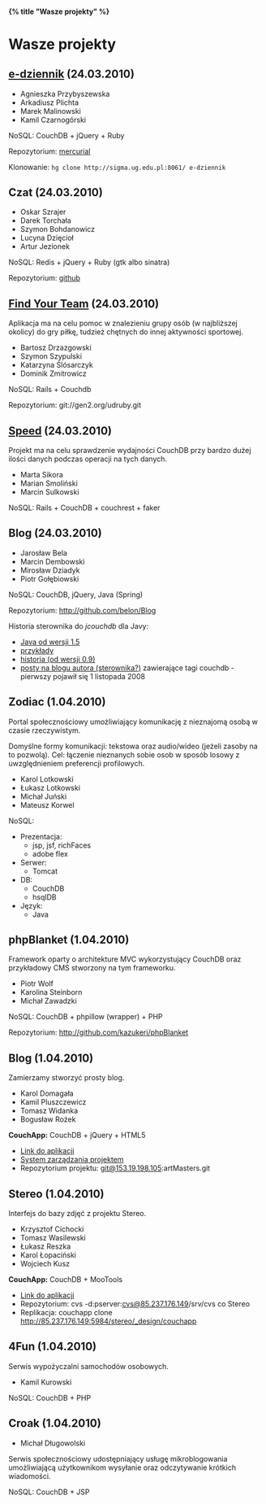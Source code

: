 #### {% title "Wasze projekty" %}

# Wasze projekty

## [e-dziennik](http://sigma.ug.edu.pl:8060)  (24.03.2010)

* Agnieszka Przybyszewska 
* Arkadiusz Plichta 
* Marek Malinowski 
* Kamil Czarnogórski 

NoSQL: CouchDB + jQuery + Ruby

Repozytorium: [mercurial](http://sigma.ug.edu.pl:8061/)

Klonowanie: `hg clone http://sigma.ug.edu.pl:8061/ e-dziennik`


## Czat  (24.03.2010)

* Oskar Szrajer
* Darek Torchała
* Szymon Bohdanowicz
* Lucyna Dzięcioł
* Artur Jezionek

NoSQL: Redis + jQuery + Ruby (gtk albo sinatra)

Repozytorium: [github](http://github.com/gotar/chat)


## [Find Your Team](http://fyt.gen2.org)  (24.03.2010)

Aplikacja ma na celu pomoc w znalezieniu grupy osób 
(w najbliższej okolicy) do gry piłkę, 
tudzież chętnych do innej aktywności sportowej. 

* Bartosz Drzazgowski
* Szymon Szypulski
* Katarzyna Ślósarczyk
* Dominik Zmitrowicz

NoSQL: Rails + Couchdb 

Repozytorium: git://gen2.org/udruby.git


## [Speed](http://sigma.ug.edu.pl:5555)  (24.03.2010)

Projekt ma na celu sprawdzenie wydajności CouchDB przy bardzo dużej
ilości danych podczas operacji na tych danych.

* Marta Sikora
* Marian Smoliński
* Marcin Sulkowski

NoSQL: Rails + CouchDB + couchrest + faker


## Blog  (24.03.2010)

* Jarosław Bela
* Marcin Dembowski
* Mirosław Dziadyk
* Piotr Gołębiowski

NoSQL: CouchDB, jQuery, Java (Spring)

Repozytorium: http://github.com/belon/Blog

Historia sterownika do *jcouchdb* dla Javy:

* [Java od wersji 1.5](http://code.google.com/p/jcouchdb/)
* [przykłady](http://code.google.com/p/jcouchdb/wiki/Tutorial)
* [historia (od wersji 0.9)](http://code.google.com/p/jcouchdb/downloads/list)
* [posty na blogu autora (sterownika?)](http://fforw.de/tag/couchdb/)
  zawierające tagi couchdb - pierwszy pojawił się 1 listopada 2008


## Zodiac  (1.04.2010)

Portal społecznościowy umożliwiający komunikację z nieznajomą osobą w
czasie rzeczywistym.

Domyślne formy komunikacji: tekstowa oraz audio/wideo (jeżeli zasoby
na to pozwolą).  Cel: łączenie nieznanych sobie osob w sposób losowy z
uwzględnieniem preferencji profilowych.

* Karol Lotkowski
* Łukasz Lotkowski
* Michał Juński
* Mateusz Korwel

NoSQL:

- Prezentacja:
  * jsp, jsf, richFaces
  * adobe flex
- Serwer:
  * Tomcat
- DB:
  * CouchDB
  * hsqlDB
- Język:
  * Java


## phpBlanket  (1.04.2010)

Framework oparty o architekture MVC wykorzystujący CouchDB 
oraz przykładowy CMS stworzony na tym frameworku.

* Piotr Wolf
* Karolina Steinborn
* Michał Zawadzki

NoSQL: CouchDB + phpillow (wrapper) + PHP

Repozytorium: http://github.com/kazukeri/phpBlanket


## Blog  (1.04.2010)

Zamierzamy stworzyć prosty blog.

* Karol Domagała
* Kamil Pluszczewicz
* Tomasz Widanka
* Bogusław Rożek

**CouchApp:** CouchDB + jQuery + HTML5

* [Link do aplikacji](http://153.19.198.105:3000)
* [System zarządzania projektem](http://153.19.198.105:3001)
* Repozytorium projektu: git@153.19.198.105:artMasters.git 

<!-- hasło: git2000 -->


## Stereo  (1.04.2010)

Interfejs do bazy zdjęć z projektu Stereo.

* Krzysztof Cichocki
* Tomasz Wasilewski
* Łukasz Reszka
* Karol Łopaciński
* Wojciech Kusz

**CouchApp:** CouchDB + MooTools

* [Link do aplikacji](http://85.237.176.149/stereo/)
* Repozytorium: cvs -d:pserver:cvs@85.237.176.149/srv/cvs co Stereo
* Replikacja: couchapp clone http://85.237.176.149:5984/stereo/_design/couchapp


## 4Fun  (1.04.2010)

Serwis wypożyczalni samochodów osobowych.

* Kamil Kurowski

NoSQL: CouchDB + PHP


## Croak  (1.04.2010)

* Michał Długowolski

Serwis społecznościowy udostępniający usługę mikroblogowania
umożliwiającą użytkownikom wysyłanie oraz odczytywanie krótkich
wiadomości.

NoSQL: CouchDB + JSP
